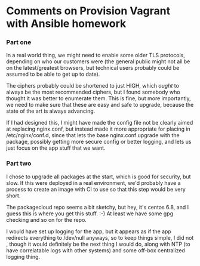 # Comments on Provision Vagrant with Ansible homework

### Part one

In a real world thing, we might need to enable
some older TLS protocols, depending on who our customers were (the general
public might not all be on the latest/greatest browsers, but technical users
probably could be assumed to be able to get up to date).

The ciphers probably could be shortened to just HIGH, which _ought_ to
always be the most recommended ciphers, but I found somebody who thought
it was better to enumerate them.  This is fine, but more importantly,
we need to make sure that these are easy and safe to upgrade, because
the state of the art is always advancing.

If I had designed this, I might have made the config file not be clearly
aimed at replacing nginx.conf, but instead made it more appropriate for
placing in /etc/nginx/conf.d, since that lets the base nginx.conf upgrade
with the package, possibly getting more secure config or better logging,
and lets us just focus on the app stuff that we want.

### Part two

I chose to upgrade all packages at the start, which is good for security,
but slow.  If this were deployed in a real environment, we'd probably have
a process to create an image with CI to use so that this step would be very
short.

The packagecloud repo seems a bit sketchy, but hey, it's centos 6.8, and I
guess this is where you get this stuff.  :-)  At least we have some gpg
checking and so on for the repo.

I would have set up logging for the app, but it appears as if the app
redirects everything to /dev/null anyways, so to keep things simple, I did
not , though it would definitely be the next thing I would do,
along with NTP (to have correlatable logs with other systems) and some
off-box centralized logging thing.

